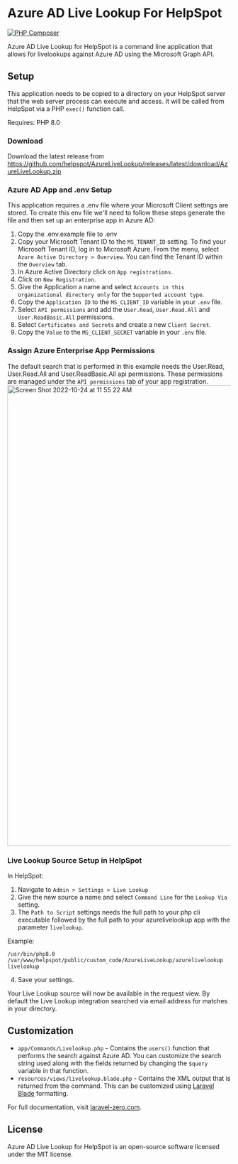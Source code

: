 # Azure AD Live Lookup For HelpSpot
[![PHP Composer](https://github.com/helpspot/AzureLiveLookup/actions/workflows/php-build.yml/badge.svg)](https://github.com/helpspot/AzureLiveLookup/actions/workflows/php-build.yml)

Azure AD Live Lookup for HelpSpot is a command line application that allows for livelookups against Azure AD using the Microsoft Graph API.

## Setup

This application needs to be copied to a directory on your HelpSpot server that the web server process can execute and access. It will be called from HelpSpot via a PHP `exec()` function call.

Requires: PHP 8.0

### Download
Download the latest release from https://github.com/helpspot/AzureLiveLookup/releases/latest/download/AzureLiveLookup.zip

### Azure AD App and .env Setup
This application requires a .env file where your Microsoft Client settings are stored. To create this env file we'll need to follow these steps generate the file and then set up an enterprise app in Azure AD:
1. Copy the .env.example file to .env
2. Copy your Microsoft Tenant ID to the `MS_TENANT_ID` setting. To find your Microsoft Tenant ID, log in to Microsoft Azure. From the menu, select `Azure Active Directory > Overview`. You can find the Tenant ID within the `Overview` tab. 
3. In Azure Active Directory click on `App registrations`.
4. Click on `New Registration`.
5. Give the Application a name and select `Accounts in this organizational directory only` for the `Supported account type`.
6. Copy the `Application ID` to the `MS_CLIENT_ID` variable in your `.env` file.
7. Select `API permissions` and add the `User.Read`, `User.Read.All` and `User.ReadBasic.All` permissions.
8. Select `Certificates and Secrets` and create a new `Client Secret`.
9. Copy the `Value` to the `MS_CLIENT_SECRET` variable in your `.env` file.


### Assign Azure Enterprise App Permissions
The default search that is performed in this example needs the User.Read, User.Read.All and User.ReadBasic.All api permissions. These permissions are managed under the `API permissions` tab of your app registration.
<img width="1037" alt="Screen Shot 2022-10-24 at 11 55 22 AM" src="https://user-images.githubusercontent.com/1500588/197593443-16bf7b02-b11b-44d1-b9dc-a16f4507c749.png">


### Live Lookup Source Setup in HelpSpot
In HelpSpot:
1. Navigate to `Admin > Settings > Live Lookup`
2. Give the new source a name and select `Command Line` for the `Lookup Via` setting.
3. The `Path to Script` settings needs the full path to your php cli executable followed by the full path to your azurelivelookup app with the parameter `livelookup`. 

Example:
```
/usr/bin/php8.0 /var/www/helpspot/public/custom_code/AzureLiveLookup/azurelivelookup livelookup
```
4. Save your settings.

Your Live Lookup source will now be available in the request view. By default the Live Lookup integration searched via email address for matches in your directory.

## Customization

* `app/Commands/Livelookup.php` - Contains the `users()` function that performs the search against Azure AD. You can customize the search string used along with the fields returned by changing the `$query` variable in that function. 
* `resources/views/livelookup.blade.php` - Contains the XML output that is returned from the command. This can be customized using [Laravel Blade](https://laravel.com/docs/9.x/blade) formatting. 

For full documentation, visit [laravel-zero.com](https://laravel-zero.com/).

## License

Azure AD Live Lookup for HelpSpot is an open-source software licensed under the MIT license.

